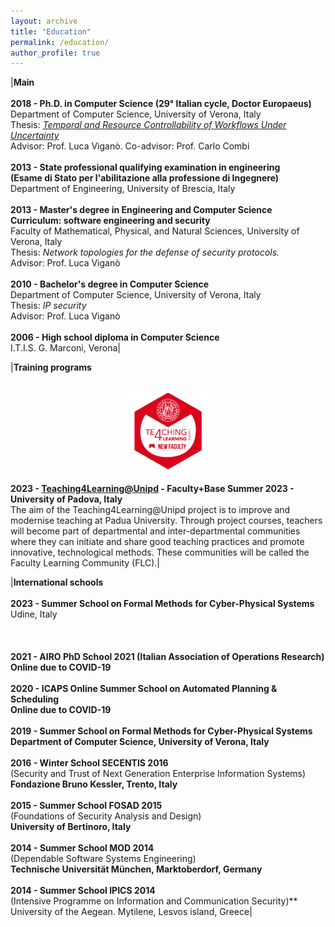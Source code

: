 ```yaml
---
layout: archive
title: "Education"
permalink: /education/
author_profile: true
---
```


|**Main**<br/><br/>**2018 - Ph.D. in Computer Science (29° Italian cycle, Doctor Europaeus)**<br/>Department of Computer Science, University of Verona, Italy<br/>Thesis: *[Temporal and Resource Controllability of Workflows Under Uncertainty](https://hdl.handle.net/11562/979769)*<br/>Advisor: Prof. Luca Viganò. Co-advisor: Prof. Carlo Combi<br/><br/>**2013 - State professional qualifying examination in engineering**<br/>**(Esame di Stato per l'abilitazione alla professione di Ingegnere)**<br/>Department of Engineering, University of Brescia, Italy<br/><br/>**2013 - Master's degree in Engineering and Computer Science**<br/>**Curriculum: software engineering and security**<br/>Faculty of Mathematical, Physical, and Natural Sciences, University of Verona, Italy<br/>Thesis: *Network topologies for the defense of security protocols.*<br/>Advisor: Prof. Luca Viganò<br/><br/>**2010 - Bachelor's degree in Computer Science**<br/>Department of Computer Science, University of Verona, Italy<br/>Thesis: *IP security*<br/>Advisor: Prof. Luca Viganò<br/><br/>**2006 - High school diploma in Computer Science**<br/>I.T.I.S. G. Marconi, Verona|


|**Training programs**<br/><br/><center><a href="https://bestr.it/award/show/pGznTWS2TGKnHChhzKzX6w"><img src="/images/T4L.png" width="25%" height="25%"/></a></center><br/>**2023 - [Teaching4Learning@Unipd](https://www.unipd.it/en/teaching4learning) - Faculty+Base Summer 2023 - University of Padova, Italy**<br/>The aim of the Teaching4Learning@Unipd project is to improve and modernise teaching at Padua University. Through project courses, teachers will become part of departmental and inter-departmental communities where they can initiate and share good teaching practices and promote innovative, technological methods. These communities will be called the Faculty Learning Community (FLC).|
  
|**International schools**<br/><br/>**2023 - Summer School on Formal Methods for Cyber-Physical Systems**<br/>Udine, Italy<br/><br/>**<br/><br/>**2021 - AIRO PhD School 2021 (Italian Association of Operations Research)**<br/>Online due to COVID-19<br/><br/>**2020 - ICAPS Online Summer School on Automated Planning &amp; Scheduling**<br/>Online due to COVID-19<br/><br/>**2019 - Summer School on Formal Methods for Cyber-Physical Systems**<br/>Department of Computer Science, University of Verona, Italy<br/><br/>**2016 - Winter School SECENTIS 2016**<br/>**(Security and Trust of Next Generation Enterprise Information Systems)**<br/>Fondazione Bruno Kessler, Trento, Italy<br/><br/>**2015 - Summer School FOSAD 2015**<br/>**(Foundations of Security Analysis and Design)**<br/>University of Bertinoro, Italy<br/><br/>**2014 - Summer School MOD 2014**<br/>**(Dependable Software Systems Engineering)**<br/>Technische Universität München, Marktoberdorf, Germany<br/><br/>**2014 - Summer School IPICS 2014**<br/>**(Intensive Programme on Information and Communication Security)**<br/>University of the Aegean. Mytilene, Lesvos island, Greece|